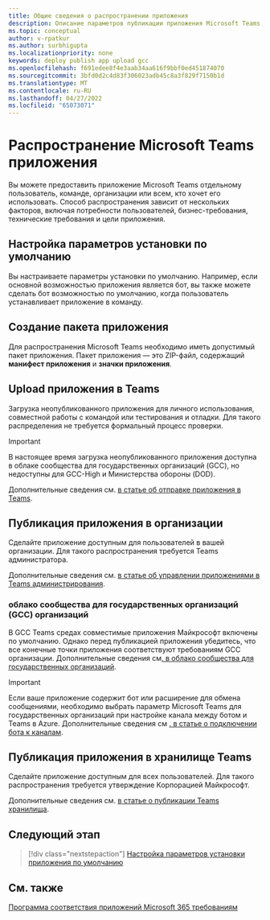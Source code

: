 ```yaml
---
title: Общие сведения о распространении приложения
description: Описание параметров публикации приложения Microsoft Teams, отправки приложения и GCC.
ms.topic: conceptual
author: v-rpatkur
ms.author: surbhigupta
ms.localizationpriority: none
keywords: deploy publish app upload gcc
ms.openlocfilehash: f691edee8f4e3aab34aa616f9bbf0ed451874070
ms.sourcegitcommit: 3bfd0d2c4d83f306023adb45c8a3f829f7150b1d
ms.translationtype: MT
ms.contentlocale: ru-RU
ms.lasthandoff: 04/27/2022
ms.locfileid: "65073071"
---
```

# <a name="distribute-your-microsoft-teams-app"></a>Распространение Microsoft Teams приложения

Вы можете предоставить приложение Microsoft Teams отдельному пользователь, команде, организации или всем, кто хочет его использовать. Способ распространения зависит от нескольких факторов, включая потребности пользователей, бизнес-требования, технические требования и цели приложения.

## <a name="configure-default-install-options"></a>Настройка параметров установки по умолчанию

Вы настраиваете параметры установки по умолчанию. Например, если основной возможностью приложения является бот, вы также можете сделать бот возможностью по умолчанию, когда пользователь устанавливает приложение в команду.

## <a name="create-your-app-package"></a>Создание пакета приложения

Для распространения Microsoft Teams необходимо иметь допустимый пакет приложения.  Пакет приложения — это ZIP-файл, содержащий **манифест приложения** и **значки приложения**.

## <a name="upload-your-app-in-teams"></a>Upload приложения в Teams

Загрузка неопубликованного приложения для личного использования, совместной работы с командой или тестирования и отладки. Для такого распределения не требуется формальный процесс проверки.

> [!IMPORTANT]
> В настоящее время загрузка неопубликованного приложения доступна в облаке сообщества для государственных организаций (GCC), но недоступны для GCC-High и Министерства обороны (DOD).

Дополнительные сведения см. [в статье об отправке приложения в Teams](apps-upload.md).

## <a name="publish-your-app-to-your-org"></a>Публикация приложения в организации

Сделайте приложение доступным для пользователей в вашей организации. Для такого распространения требуется Teams администратора.

Дополнительные сведения см. [в статье об управлении приложениями в Teams администрирования](/MicrosoftTeams/manage-apps?toc=%2Fmicrosoftteams%2Fplatform%2Ftoc.json&bc=%2FMicrosoftTeams%2Fbreadcrumb%2Ftoc.json).

### <a name="government-community-cloud-gcc-organizations"></a>облако сообщества для государственных организаций (GCC) организаций

В GCC Teams средах совместимые приложения Майкрософт включены по умолчанию. Однако перед публикацией приложения убедитесь, что все конечные точки приложения соответствуют требованиям GCC организации. Дополнительные сведения см[. в облако сообщества для государственных организаций](../app-fundamentals-overview.md#government-community-cloud).

> [!IMPORTANT]
>Если ваше приложение содержит бот или расширение для обмена сообщениями, необходимо выбрать параметр Microsoft Teams для  государственных организаций при настройке канала между ботом и Teams в Azure. Дополнительные сведения см [. в статье о подключении бота к каналам](/azure/bot-service/bot-service-manage-channels?view=azure-bot-service-4.0&preserve-view=true).

## <a name="publish-your-app-to-the-teams-store"></a>Публикация приложения в хранилище Teams

Сделайте приложение доступным для всех пользователей. Для такого распространения требуется утверждение Корпорацией Майкрософт.

Дополнительные сведения см. [в статье о публикации Teams хранилища](~/concepts/deploy-and-publish/appsource/publish.md).

## <a name="next-step"></a>Следующий этап

> [!div class="nextstepaction"]
> [Настройка параметров установки приложения по умолчанию](~/concepts/deploy-and-publish/add-default-install-scope.md)

## <a name="see-also"></a>См. также

[Программа соответствия приложений Microsoft 365 требованиям](/microsoft-365-app-certification/overview)
